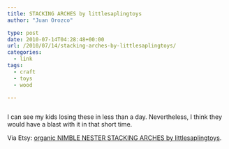 ```yaml
---
title: STACKING ARCHES by littlesaplingtoys
author: "Juan Orozco" 

type: post
date: 2010-07-14T04:28:48+00:00
url: /2010/07/14/stacking-arches-by-littlesaplingtoys/
categories:
  - link
tags:
  - craft
  - toys
  - wood

---
```

<p style="text-align:center;">
  <a href="http://www.etsy.com/listing/51445994/organic-nimble-nester-stacking-arches?ref=cat2_gallery_5"><img src='http://juanthedesigner.files.wordpress.com/2010/07/il_430xn-158143185.jpg?w=580' alt='' data-recalc-dims="1" /></a>
</p>

I can see my kids losing these in less than a day. Nevertheless, I think they would have a blast with it in that short time.

Via Etsy: [organic NIMBLE NESTER STACKING ARCHES by littlesaplingtoys][1].

 [1]: http://www.etsy.com/listing/51445994/organic-nimble-nester-stacking-arches?ref=cat2_gallery_5